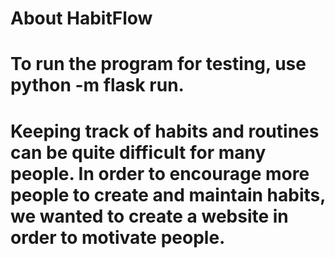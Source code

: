 # About HabitFlow
# To run the program for testing, use python -m flask run.
# Keeping track of habits and routines can be quite difficult for many people. In order to encourage more people to create and maintain habits, we wanted to create a website in order to motivate people. 
